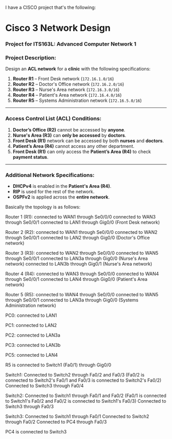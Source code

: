 I have a CISCO project that's the following:

# **Cisco 3 Network Design**

### **Project for ITS163L: Advanced Computer Network 1**

### **Project Description:**

Design an **ACL network** for a **clinic** with the following specifications:

1. **Router R1** – Front Desk network (`172.16.1.0/16`)
2. **Router R2** – Doctor's Office network (`172.16.2.0/16`)
3. **Router R3** – Nurse's Area network (`172.16.3.0/16`)
4. **Router R4** – Patient's Area network (`172.16.4.0/16`)
5. **Router R5** – Systems Administration network (`172.16.5.0/16`)

---

### **Access Control List (ACL) Conditions:**

1. **Doctor’s Office (R2)** cannot be accessed by **anyone**.
2. **Nurse's Area (R3)** can **only be accessed** by **doctors**.
3. **Front Desk (R1)** network can be accessed by both **nurses** and **doctors**.
4. **Patient’s Area (R4)** cannot access any other department.
5. **Front Desk (R1)** can only access the **Patient’s Area (R4)** to check **payment status**.

---

### **Additional Network Specifications:**

- **DHCPv4** is enabled in the **Patient's Area (R4)**.
- **RIP** is used for the rest of the network.
- **OSPFv2** is applied across the **entire network**.

Basically the topology is as follows:

Router 1 (R1):
connected to WAN1 through Se0/0/0
connected to WAN3 through Se0/0/1
connected to LAN1 through Gig0/0 (Front Desk network)

Router 2 (R2):
connected to WAN1 through Se0/0/0
connected to WAN2 through Se0/0/1
connected to LAN2 through Gig0/0  (Doctor's Office network)

Router 3 (R3):
connected to WAN2 through Se0/0/0
connected to WAN5 through Se0/0/1
connected to LAN3a through Gig0/0 (Nurse's Area network)
connected to LAN3b through Gig0/1 (Nurse's Area network)

Router 4 (R4):
connected to WAN3 through Se0/0/0
connected to WAN4 through Se0/0/1
connected to LAN4 through Gig0/0 (Patient's Area network)

Router 5 (R5):
connected to WAN4 through Se0/0/0
connected to WAN5 through Se0/0/1
connected to LAN3a through Gig0/0 (Systems Administration network)

PC0:
connected to LAN1

PC1:
connected to LAN2

PC2:
connected to LAN3a

PC3:
connected to LAN3b

PC5:
connected to LAN4

R5 is connected to Switch1 (Fa0/1) through Gig0/0

Switch1:
Connected to Switch2 through Fa0/2 and Fa0/3 (Fa0/2 is connected to Switch2's Fa0/1 and Fa0/3 is connected to Switch2's Fa0/2)
Connected to Switch3 through Fa0/4

Switch2:
Connected to Switch1 through Fa0/1 and Fa0/2 (Fa0/1 is connected to Switch1's Fa0/2 and Fa0/2 is connected to Switch1's Fa0/3)
Connected to Switch3 through Fa0/3

Switch3:
Connected to Switch1 through Fa0/1
Connected to Switch2 through Fa0/2
Connected to PC4 through Fa0/3

PC4 is connected to Switch3













